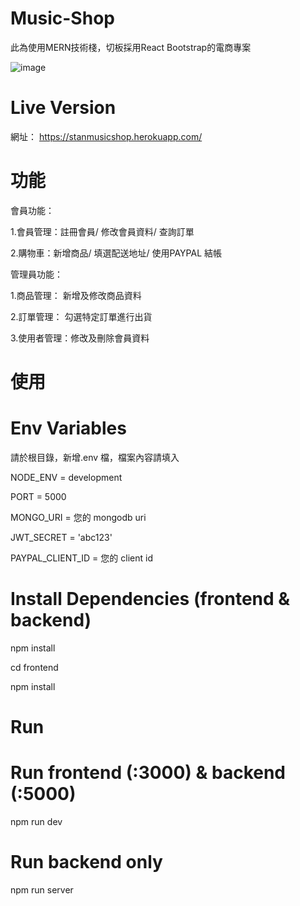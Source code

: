 # Music-Shop
此為使用MERN技術棧，切板採用React Bootstrap的電商專案
 
![image](https://user-images.githubusercontent.com/107014215/201241472-52176b3d-a526-4452-8f7e-771f386784b4.png)


# Live Version
網址： https://stanmusicshop.herokuapp.com/


# 功能
會員功能：

1.會員管理：註冊會員/ 修改會員資料/ 查詢訂單

2.購物車：新增商品/ 填選配送地址/ 使用PAYPAL 結帳

管理員功能：

1.商品管理： 新增及修改商品資料

2.訂單管理： 勾選特定訂單進行出貨

3.使用者管理：修改及刪除會員資料

# 使用

# Env Variables
請於根目錄，新增.env 檔，檔案內容請填入

NODE_ENV = development

PORT = 5000

MONGO_URI = 您的 mongodb uri

JWT_SECRET = 'abc123'

PAYPAL_CLIENT_ID = 您的 client id

# Install Dependencies (frontend & backend)

npm install

cd frontend

npm install

# Run

# Run frontend (:3000) & backend (:5000)
npm run dev

# Run backend only
npm run server

